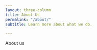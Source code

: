 ```yaml
---
layout: three-column
title: About Us
permalink: "/about/"
subtitle: Learn more about what we do.

---
```

About us